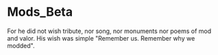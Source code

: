 # Mods_Beta

For he did not wish tribute, nor song, nor monuments nor poems of mod and valor. His wish was simple "Remember us. Remember why we modded".
